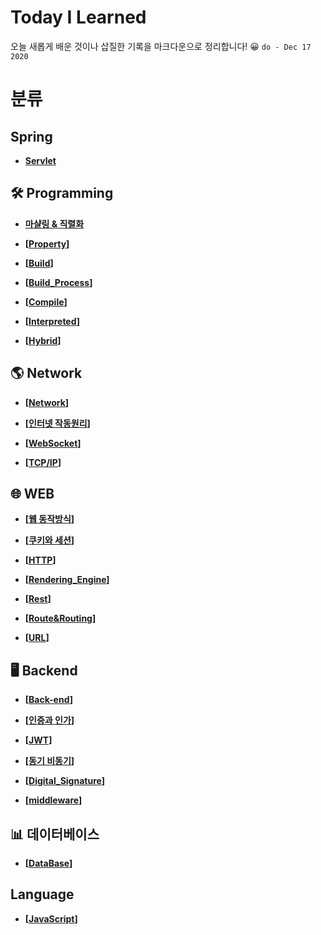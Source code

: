 # Today I Learned

오늘 새롭게 배운 것이나 삽질한 기록을 마크다운으로 정리합니다! 😀 ``do - Dec 17 2020``

# 분류

## Spring

- __[Servlet](https://github.com/honghyunin/TIL/blob/main/Web/Backend/Spring/Servlet/Servlet.md)__

## 🛠️ Programming

- __[마샬링 & 직렬화](https://github.com/honghyunin/TIL/blob/main/Programming/Marshalling/Marshalling.md)__

- __[[Property](https://github.com/honghyunin/TIL/blob/main/Programming/property/property.md)]__

- __[[Build](https://github.com/honghyunin/TIL/blob/main/Programming/Build/README.md)]__
      
- __[[Build_Process](https://github.com/honghyunin/TIL/blob/main/Programming/Build/Build_Process.md)]__

- __[[Compile](https://github.com/honghyunin/TIL/blob/main/Programming/Build/Compile.md)]__

- __[[Interpreted](https://github.com/honghyunin/TIL/blob/main/Programming/Build/Interpreted.md)]__

- __[[Hybrid](https://github.com/honghyunin/TIL/blob/main/Programming/Build/Hybrid.md)]__
## 🌎 Network

- __[[Network](https://github.com/honghyunin/TIL/blob/main/Network/network.md)]__

- __[[인터넷 작동원리](https://github.com/honghyunin/TIL/blob/main/Network/Internet/Internet_Struct.md)]__

- __[[WebSocket](https://github.com/honghyunin/TIL/blob/main/Network/Internet/WebSocket/WebSocket.md)]__

- __[[TCP/IP](https://github.com/honghyunin/TIL/blob/main/Network/Internet/TCP/TCP%26IP.md)]__

## 🌐 WEB

- __[[웹 동작방식](https://github.com/honghyunin/TIL/blob/main/web/web-struct/web-struct.md)]__

- __[[쿠키와 세션](https://github.com/honghyunin/TIL/blob/main/web/Cookie_and_Session/Cookie_and_Session.md)]__

- __[[HTTP](https://github.com/honghyunin/TIL/blob/main/web/HTTP/HTTP.md)]__

- __[[Rendering_Engine](https://github.com/honghyunin/TIL/blob/main/web/Rendering_Engine/Rendering%20engine.md)]__

- __[[Rest](https://github.com/honghyunin/TIL/blob/main/web/Rest/REST.md)]__

- __[[Route&Routing](https://github.com/honghyunin/TIL/blob/main/web/Route&Routing/Route&Routing.md)]__

- __[[URL](https://github.com/honghyunin/TIL/blob/main/web/URL/URL.md)]__

## 🖥️ Backend
- __[[Back-end](https://github.com/honghyunin/TIL/blob/main/web/Backend/Backend.md " ")]__

- __[[인증과 인가](https://github.com/honghyunin/TIL/blob/main/web/Backend/Authentication&Authorization/Authentication&Authorization.md)]__

- __[[JWT](https://github.com/honghyunin/TIL/blob/main/web/Backend/Authentication&Authorization/JWT/JWT.md)]__

- __[[동기 비동기](https://github.com/honghyunin/TIL/blob/main/web/Backend/concurrency/Concurrency&Parallelism.md)]__

- __[[Digital_Signature](https://github.com/honghyunin/TIL/blob/main/web/Backend/Digital_Signature/Digital_Signature.md)]__

- __[[middleware](https://github.com/honghyunin/TIL/blob/main/web/Backend/middleware/Middleware.md)]__

## 📊 데이터베이스

- __[[DataBase](https://github.com/honghyunin/TIL/blob/main/DataBase/DataBase.md " ")]__


## Language
- __[[JavaScript](https://github.com/honghyunin/TIL/blob/main/language/JavaScript/javascript.md " ")]__